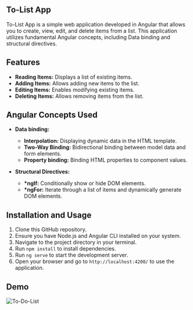 ## To-List App

To-List App is a simple web application developed in Angular that allows you to create, view, edit, and delete items from a list. This application utilizes fundamental Angular concepts, including Data binding and structural directives.

## Features

- **Reading Items:** Displays a list of existing items.
- **Adding Items:** Allows adding new items to the list.
- **Editing Items:** Enables modifying existing items.
- **Deleting Items:** Allows removing items from the list.

## Angular Concepts Used

- **Data binding:**
  - **Interpolation:** Displaying dynamic data in the HTML template.
  - **Two-Way Binding:** Bidirectional binding between model data and form elements.
  - **Property binding:** Binding HTML properties to component values.

- **Structural Directives:**
  - **\*ngIf:** Conditionally show or hide DOM elements.
  - **\*ngFor:** Iterate through a list of items and dynamically generate DOM elements.

## Installation and Usage

1. Clone this GitHub repository.
2. Ensure you have Node.js and Angular CLI installed on your system.
3. Navigate to the project directory in your terminal.
4. Run `npm install` to install dependencies.
5. Run `ng serve` to start the development server.
6. Open your browser and go to `http://localhost:4200/` to use the application.

## Demo
![To-Do-List](https://github.com/mohamed-mahmoud-hanenne/AppsAngualar/assets/96345931/64b6a786-7dd9-490e-b6cc-4705432cd5eb)
